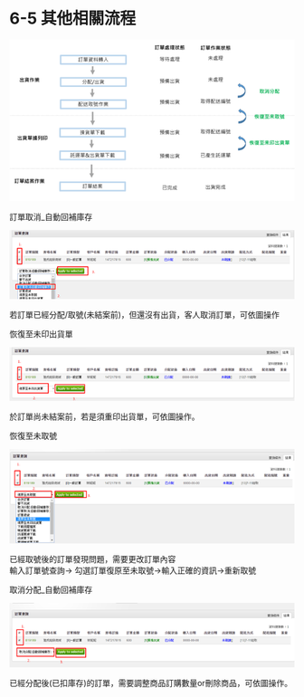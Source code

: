 # 6-5 其他相關流程

![](../.gitbook/assets/image%20%28196%29.png)

訂單取消\_自動回補庫存

![](../.gitbook/assets/image%20%2878%29.png)

若訂單已經分配/取號\(未結案前\)，但還沒有出貨，客人取消訂單，可依圖操作

恢復至未印出貨單

![](../.gitbook/assets/image%20%28121%29.png)

於訂單尚未結案前，若是須重印出貨單，可依圖操作。

恢復至未取號

![](../.gitbook/assets/image%20%2858%29.png)

已經取號後的訂單發現問題，需要更改訂單內容  
 輸入訂單號查詢→ 勾選訂單復原至未取號→輸入正確的資訊→重新取號

取消分配\_自動回補庫存

![](../.gitbook/assets/image%20%285%29.png)

已經分配後\(已扣庫存\)的訂單，需要調整商品訂購數量or刪除商品，可依圖操作。  


